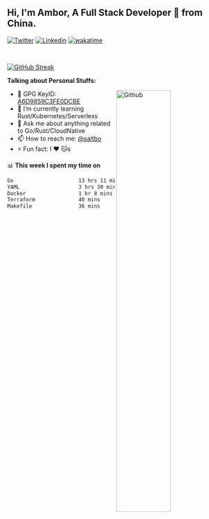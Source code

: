 ## Hi, I'm Ambor, A Full Stack Developer 🚀 from China.

[![Twitter](https://img.shields.io/badge/-saltbo-1ca0f1?style=flat&logo=twitter&logoColor=white)](https://twitter.com/rdsaltbo)
[![Linkedin](https://img.shields.io/badge/-saltbo-blue?style=flat&logo=Linkedin&logoColor=white)](https://www.linkedin.com/in/saltbo/)
[![wakatime](https://wakatime.com/badge/user/f82b1c77-faab-48cd-aef5-a12c0aff104b.svg)](https://wakatime.com/@f82b1c77-faab-48cd-aef5-a12c0aff104b)

&nbsp;  

[![GitHub Streak](http://github-readme-streak-stats.herokuapp.com?user=saltbo&hide_border=true&date_format=M%20j%5B%2C%20Y%5D)](https://git.io/streak-stats)

**Talking about Personal Stuffs:**
<!-- Any image aligned to the right. Beware the width  -->
<img width="50%" align="right" alt="Github" src="https://raw.githubusercontent.com/saltbo/saltbo/master/images/git-header.svg" />

- 🤘 GPG KeyID: [A6D9859C3FE0DCBE](https://saltbo.cn/pgp_keys.asc)
- 🌱 I’m currently learning Rust/Kubernetes/Serverless
- 💬 Ask me about anything related to Go/Rust/CloudNative
- 📫 How to reach me: [@saltbo](https://t.me/saltbo)
- ⚡ Fun fact: I :heart: :cat:s


📊 **This week I spent my time on**
<!--START_SECTION:waka-->

```txt
Go                     13 hrs 11 mins  ███████████████▓░░░░░░░░░   62.95 %
YAML                   3 hrs 30 mins   ████▒░░░░░░░░░░░░░░░░░░░░   16.76 %
Docker                 1 hr 8 mins     █▒░░░░░░░░░░░░░░░░░░░░░░░   05.47 %
Terraform              40 mins         ▓░░░░░░░░░░░░░░░░░░░░░░░░   03.23 %
Makefile               36 mins         ▓░░░░░░░░░░░░░░░░░░░░░░░░   02.88 %
```

<!--END_SECTION:waka-->
